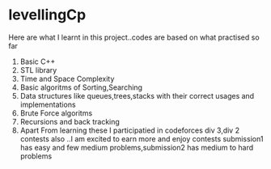 # levellingCp
Here are what I learnt in this project..codes are based on what practised so far
1) Basic C++
2) STL library
3) Time and Space Complexity
4) Basic algoritms of Sorting,Searching
5) Data structures like queues,trees,stacks with their correct usages and implementations
6) Brute Force algoritms
7) Recursions and back tracking
8) Apart From learning these I participatied in codeforces div 3,div 2 contests also ..I am excited to earn more and enjoy contests
submission1 has easy and few medium problems,submission2 has medium to hard problems
